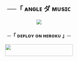 <h2 align="center">
    ──「 ᴀɴɢʟᴇ ダ ᴍᴜsɪᴄ 
<p align="center">
  <img src="https://files.catbox.moe/nzpm5w.jpg">
</p>

<h3 align="center">
    ─「 ᴅᴇᴩʟᴏʏ ᴏɴ ʜᴇʀᴏᴋᴜ 」─
</h3>

<p align="center"><a href="https://dashboard.heroku.com/new?template=https://github.com/amritraj78/ANGLE-X-MUSIC"> <img src="https://img.shields.io/badge/Deploy%20On%20Heroku-black?style=for-the-badge&logo=heroku" width="220" height="38.45"/></a></p>


